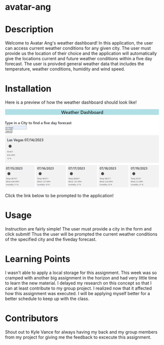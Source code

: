 # avatar-ang
# Description
Welcome to Avatar Ang's weather dashboard! In this application, the user can access current weather conditions for any given city. The user must provide us the location of their choice and the application will automatically give the locations current and future weather conditions within a five day forecast. The user is proivded general weather data that includes the temperature, weather conditions, humidity and wind speed. 

# Installation 
Here is a preview of how the weather dashboard should look like!

![Website](Assets/images/Screenshot%202023-07-14%20232349.png)

Click the link below to be prompted to the application!
![]()

# Usage
Instruction are fairly simple! The user must provide a city in the form and click submit! Thus the user will be prompted the current weather conditions of the specified city and the fiveday forecast.

# Learning Points
I wasn't able to apply a local storage for this assignment. This week was so cramped with another big assignment in the horizon and had very little time to learn the new material. I delayed my research on this concept so that I can at least contribute to my group project. I realized now that it affected how this assignment was executed. I will be applying myself better for a better schedule to keep up with the class. 

# Contributors
Shout out to Kyle Vance for always having my back and my group members from my project for giving me the feedback to excecute this assignment. 

